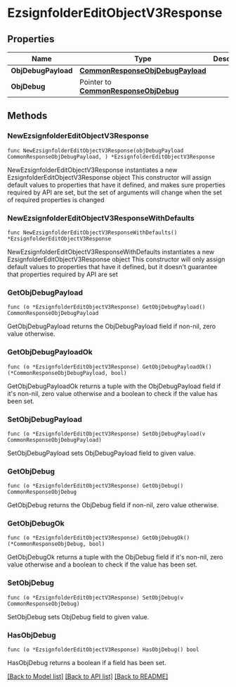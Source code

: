 # EzsignfolderEditObjectV3Response

## Properties

Name | Type | Description | Notes
------------ | ------------- | ------------- | -------------
**ObjDebugPayload** | [**CommonResponseObjDebugPayload**](CommonResponseObjDebugPayload.md) |  | 
**ObjDebug** | Pointer to [**CommonResponseObjDebug**](CommonResponseObjDebug.md) |  | [optional] 

## Methods

### NewEzsignfolderEditObjectV3Response

`func NewEzsignfolderEditObjectV3Response(objDebugPayload CommonResponseObjDebugPayload, ) *EzsignfolderEditObjectV3Response`

NewEzsignfolderEditObjectV3Response instantiates a new EzsignfolderEditObjectV3Response object
This constructor will assign default values to properties that have it defined,
and makes sure properties required by API are set, but the set of arguments
will change when the set of required properties is changed

### NewEzsignfolderEditObjectV3ResponseWithDefaults

`func NewEzsignfolderEditObjectV3ResponseWithDefaults() *EzsignfolderEditObjectV3Response`

NewEzsignfolderEditObjectV3ResponseWithDefaults instantiates a new EzsignfolderEditObjectV3Response object
This constructor will only assign default values to properties that have it defined,
but it doesn't guarantee that properties required by API are set

### GetObjDebugPayload

`func (o *EzsignfolderEditObjectV3Response) GetObjDebugPayload() CommonResponseObjDebugPayload`

GetObjDebugPayload returns the ObjDebugPayload field if non-nil, zero value otherwise.

### GetObjDebugPayloadOk

`func (o *EzsignfolderEditObjectV3Response) GetObjDebugPayloadOk() (*CommonResponseObjDebugPayload, bool)`

GetObjDebugPayloadOk returns a tuple with the ObjDebugPayload field if it's non-nil, zero value otherwise
and a boolean to check if the value has been set.

### SetObjDebugPayload

`func (o *EzsignfolderEditObjectV3Response) SetObjDebugPayload(v CommonResponseObjDebugPayload)`

SetObjDebugPayload sets ObjDebugPayload field to given value.


### GetObjDebug

`func (o *EzsignfolderEditObjectV3Response) GetObjDebug() CommonResponseObjDebug`

GetObjDebug returns the ObjDebug field if non-nil, zero value otherwise.

### GetObjDebugOk

`func (o *EzsignfolderEditObjectV3Response) GetObjDebugOk() (*CommonResponseObjDebug, bool)`

GetObjDebugOk returns a tuple with the ObjDebug field if it's non-nil, zero value otherwise
and a boolean to check if the value has been set.

### SetObjDebug

`func (o *EzsignfolderEditObjectV3Response) SetObjDebug(v CommonResponseObjDebug)`

SetObjDebug sets ObjDebug field to given value.

### HasObjDebug

`func (o *EzsignfolderEditObjectV3Response) HasObjDebug() bool`

HasObjDebug returns a boolean if a field has been set.


[[Back to Model list]](../README.md#documentation-for-models) [[Back to API list]](../README.md#documentation-for-api-endpoints) [[Back to README]](../README.md)


